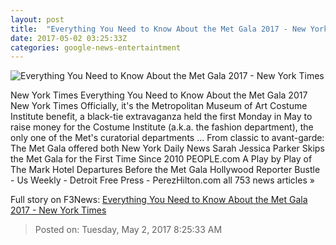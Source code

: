 ```yaml
---
layout: post
title:  "Everything You Need to Know About the Met Gala 2017 - New York Times"
date: 2017-05-02 03:25:33Z
categories: google-news-entertaintment
---
```


![Everything You Need to Know About the Met Gala 2017 - New York Times](https://static01.nyt.com/images/2017/05/01/briefing/30MET-EXPLAINER-mobile/01eveningss-slide-1H6B-facebookJumbo.jpg)

New York Times Everything You Need to Know About the Met Gala 2017 New York Times Officially, it's the Metropolitan Museum of Art Costume Institute benefit, a black-tie extravaganza held the first Monday in May to raise money for the Costume Institute (a.k.a. the fashion department), the only one of the Met's curatorial departments ... From classic to avant-garde: The Met Gala offered both New York Daily News Sarah Jessica Parker Skips the Met Gala for the First Time Since 2010 PEOPLE.com A Play by Play of The Mark Hotel Departures Before the Met Gala Hollywood Reporter Bustle - Us Weekly - Detroit Free Press - PerezHilton.com all 753 news articles »


Full story on F3News: [Everything You Need to Know About the Met Gala 2017 - New York Times](http://www.f3nws.com/n/KQeQNB)

> Posted on: Tuesday, May 2, 2017 8:25:33 AM

